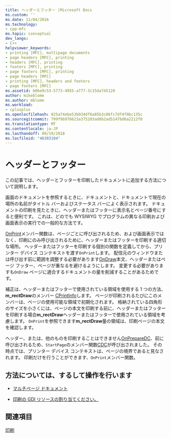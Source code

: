 ```yaml
---
title: ヘッダーとフッター |Microsoft Docs
ms.custom: ''
ms.date: 11/04/2016
ms.technology:
- cpp-mfc
ms.topic: conceptual
dev_langs:
- C++
helpviewer_keywords:
- printing [MFC], multipage documents
- page headers [MFC], printing
- headers [MFC], printing
- footers [MFC], printing
- page footers [MFC], printing
- page headers [MFC]
- printing [MFC], headers and footers
- page footers [MFC]
ms.assetid: b0be9c53-5773-4955-a777-3c15da745128
author: mikeblome
ms.author: mblome
ms.workload:
- cplusplus
ms.openlocfilehash: 825a74ebe53b934df6a85b3c06fc7df4f0bc135c
ms.sourcegitcommit: 799f9b976623a375203ad8b2ad5147bd6a2212f0
ms.translationtype: MT
ms.contentlocale: ja-JP
ms.lasthandoff: 09/19/2018
ms.locfileid: "46383104"
---
```

# <a name="headers-and-footers"></a>ヘッダーとフッター

この記事では、ヘッダーとフッターを印刷したドキュメントに追加する方法について説明します。

画面のドキュメントを参照するときに、ドキュメントと、ドキュメントで現在の場所の名前がタイトル バーおよびステータス バーによく表示されます。 ドキュメントの印刷を見たときに、ヘッダーまたはフッターに表示名とページ番号にすると便利です。 これは、どのでも WYSIWYG でプログラムの異なる印刷および画面表示の実行での一般的な方法です。

[OnPrint](../mfc/reference/cview-class.md#onprint)メンバー関数は、ページごとに呼び出されるため、および画面表示ではなく、印刷にのみ呼び出されるために、ヘッダーまたはフッターを印刷する適切な場所。 ヘッダーまたはフッターを印刷する個別の関数を定義してから、プリンター デバイス コンテキストを渡す`OnPrint`します。 配信元のウィンドウまたは呼び出す前に範囲を調整する必要があります[OnDraw](../mfc/reference/cview-class.md#ondraw)本文、ヘッダーまたはページ フッター、ページが重なるを避けるようにします。 変更する必要がありますも`OnDraw` ページに適合するドキュメントの量を削減することがあるためです。

補正は、ヘッダーまたはフッターで使用されている領域を使用する 1 つの方法、 **m_rectDraw**のメンバー [CPrintInfo](../mfc/reference/cprintinfo-structure.md)します。 ページが印刷されるたびにこのメンバーは、ページの使用可能な領域で初期化されます。 格納されている四角形のサイズを小さくには、ページの本文を印刷する前に、ヘッダーまたはフッターを印刷する場合**m_rectDraw**ヘッダーまたはフッターで使用されている領域を考慮します。 `OnPrint`を参照できます**m_rectDraw**量の領域は、印刷ページの本文を確認します。

ヘッダー、または、他のものを印刷することはできません[OnPrepareDC](../mfc/reference/cview-class.md#onpreparedc)、前に呼び出されるため、`StartPage`のメンバー関数[CDC](../mfc/reference/cdc-class.md)が呼び出されました。 その時点では、プリンター デバイス コンテキストは、ページの境界であると見なされます。 印刷だけを行うことができます、`OnPrint`メンバー関数。

## <a name="what-do-you-want-to-know-more-about"></a>方法については、するして操作を行います

- [マルチページ ドキュメント](../mfc/multipage-documents.md)

- [印刷の GDI リソースの割り当てください。](../mfc/allocating-gdi-resources.md)

## <a name="see-also"></a>関連項目

[印刷](../mfc/printing.md)


